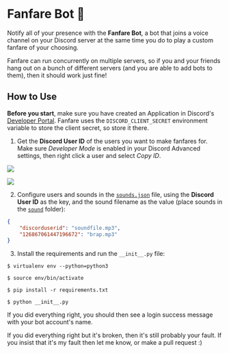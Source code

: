 # Fanfare Bot 🎺

Notify all of your presence with the **Fanfare Bot**, a bot that joins a voice channel on your Discord server at the same time you do to play a custom fanfare of your choosing.

Fanfare can run concurrently on multiple servers, so if you and your friends hang out on a bunch of different servers (and you are able to add bots to them), then it should work just fine!

## How to Use

**Before you start**, make sure you have created an Application in Discord's [Developer Portal](https://discord.com/developers/applications). Fanfare uses the `DISCORD_CLIENT_SECRET` environment variable to store the client secret, so store it there.

1. Get the **Discord User ID** of the users you want to make fanfares for. Make sure _Developer Mode_ is enabled in your Discord Advanced settings, then right click a user and select _Copy ID_.

![](https://i.imgur.com/f6OVaRM.gif)

![](https://i.imgur.com/gRWTmYd.gif)

2. Configure users and sounds in the [`sounds.json`](/sounds.json) file, using the **Discord User ID** as the key, and the sound filename as the value (place sounds in the [`sound`](/sound) folder):

```json
{
    "discorduserid": "soundfile.mp3",
    "126867061447196672": "brap.mp3"
}
```

3. Install the requirements and run the `__init__.py` file:

```shell
$ virtualenv env --python=python3

$ source env/bin/activate

$ pip install -r requirements.txt

$ python __init__.py
```

If you did everything right, you should then see a login success message with your bot account's name.

If you did everything right but it's broken, then it's still probably your fault.
If you insist that it's my fault then let me know, or make a pull request :)